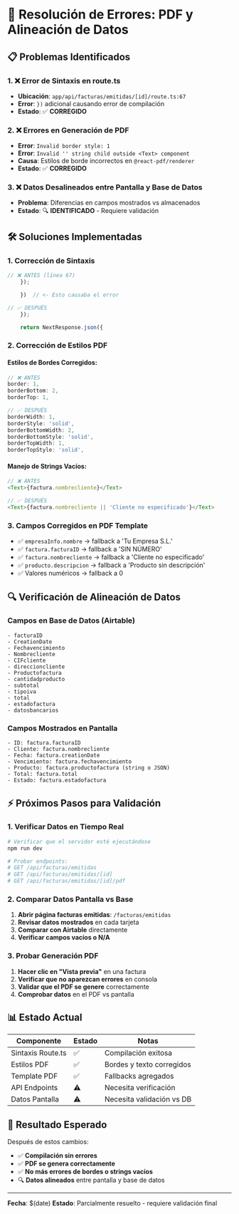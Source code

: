 # 🔧 Resolución de Errores: PDF y Alineación de Datos

## 📋 **Problemas Identificados**

### 1. ❌ **Error de Sintaxis en route.ts**
- **Ubicación**: `app/api/facturas/emitidas/[id]/route.ts:67`
- **Error**: `})` adicional causando error de compilación
- **Estado**: ✅ **CORREGIDO**

### 2. ❌ **Errores en Generación de PDF**
- **Error**: `Invalid border style: 1`
- **Error**: `Invalid '' string child outside <Text> component`
- **Causa**: Estilos de borde incorrectos en `@react-pdf/renderer`
- **Estado**: ✅ **CORREGIDO**

### 3. ❌ **Datos Desalineados entre Pantalla y Base de Datos**
- **Problema**: Diferencias en campos mostrados vs almacenados
- **Estado**: 🔍 **IDENTIFICADO** - Requiere validación

## 🛠️ **Soluciones Implementadas**

### **1. Corrección de Sintaxis**
```typescript
// ❌ ANTES (línea 67)
    });

    })  // <- Esto causaba el error

// ✅ DESPUÉS
    });

    return NextResponse.json({
```

### **2. Corrección de Estilos PDF**

#### **Estilos de Bordes Corregidos:**
```typescript
// ❌ ANTES
border: 1,
borderBottom: 2,
borderTop: 1,

// ✅ DESPUÉS  
borderWidth: 1,
borderStyle: 'solid',
borderBottomWidth: 2,
borderBottomStyle: 'solid',
borderTopWidth: 1,
borderTopStyle: 'solid',
```

#### **Manejo de Strings Vacíos:**
```typescript
// ❌ ANTES
<Text>{factura.nombrecliente}</Text>

// ✅ DESPUÉS
<Text>{factura.nombrecliente || 'Cliente no especificado'}</Text>
```

### **3. Campos Corregidos en PDF Template**
- ✅ `empresaInfo.nombre` → fallback a 'Tu Empresa S.L.'
- ✅ `factura.facturaID` → fallback a 'SIN NÚMERO'  
- ✅ `factura.nombrecliente` → fallback a 'Cliente no especificado'
- ✅ `producto.descripcion` → fallback a 'Producto sin descripción'
- ✅ Valores numéricos → fallback a 0

## 🔍 **Verificación de Alineación de Datos**

### **Campos en Base de Datos (Airtable)**
```
- facturaID
- CreationDate  
- Fechavencimiento
- Nombrecliente
- CIFcliente
- direccioncliente
- Productofactura
- cantidadproducto
- subtotal
- tipoiva
- total
- estadofactura
- datosbancarios
```

### **Campos Mostrados en Pantalla**
```
- ID: factura.facturaID
- Cliente: factura.nombrecliente  
- Fecha: factura.creationDate
- Vencimiento: factura.fechavencimiento
- Producto: factura.productofactura (string o JSON)
- Total: factura.total
- Estado: factura.estadofactura
```

## ⚡ **Próximos Pasos para Validación**

### **1. Verificar Datos en Tiempo Real**
```bash
# Verificar que el servidor esté ejecutándose
npm run dev

# Probar endpoints:
# GET /api/facturas/emitidas
# GET /api/facturas/emitidas/[id]
# GET /api/facturas/emitidas/[id]/pdf
```

### **2. Comparar Datos Pantalla vs Base**
1. **Abrir página facturas emitidas**: `/facturas/emitidas`
2. **Revisar datos mostrados** en cada tarjeta
3. **Comparar con Airtable** directamente
4. **Verificar campos vacíos o N/A**

### **3. Probar Generación PDF**
1. **Hacer clic en "Vista previa"** en una factura
2. **Verificar que no aparezcan errores** en consola
3. **Validar que el PDF se genere** correctamente
4. **Comprobar datos** en el PDF vs pantalla

## 📊 **Estado Actual**

| Componente | Estado | Notas |
|------------|--------|-------|
| Sintaxis Route.ts | ✅ | Compilación exitosa |
| Estilos PDF | ✅ | Bordes y texto corregidos |
| Template PDF | ✅ | Fallbacks agregados |
| API Endpoints | ⚠️ | Necesita verificación |
| Datos Pantalla | ⚠️ | Necesita validación vs DB |

## 🎯 **Resultado Esperado**

Después de estos cambios:
- ✅ **Compilación sin errores**
- ✅ **PDF se genera correctamente**  
- ✅ **No más errores de bordes o strings vacíos**
- 🔍 **Datos alineados** entre pantalla y base de datos

---
**Fecha**: $(date)
**Estado**: Parcialmente resuelto - requiere validación final 